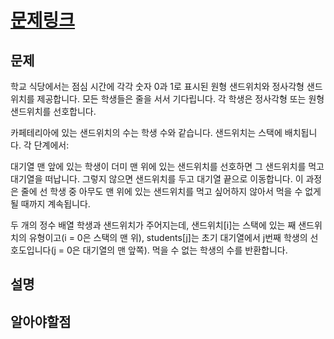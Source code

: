 # [문제링크](https://leetcode.com/problems/number-of-students-unable-to-eat-lunch/description/)

## 문제
학교 식당에서는 점심 시간에 각각 숫자 0과 1로 표시된 원형 샌드위치와 정사각형 샌드위치를 제공합니다. 모든 학생들은 줄을 서서 기다립니다. 각 학생은 정사각형 또는 원형 샌드위치를 선호합니다.

카페테리아에 있는 샌드위치의 수는 학생 수와 같습니다. 샌드위치는 스택에 배치됩니다. 각 단계에서:

대기열 맨 앞에 있는 학생이 더미 맨 위에 있는 샌드위치를 선호하면 그 샌드위치를 먹고 대기열을 떠납니다.
그렇지 않으면 샌드위치를 두고 대기열 끝으로 이동합니다.
이 과정은 줄에 선 학생 중 아무도 맨 위에 있는 샌드위치를 먹고 싶어하지 않아서 먹을 수 없게 될 때까지 계속됩니다.

두 개의 정수 배열 학생과 샌드위치가 주어지는데, 샌드위치[i]는 스택에 있는 째 샌드위치의 유형이고(i = 0은 스택의 맨 위), students[j]는 초기 대기열에서 j번째 학생의 선호도입니다(j = 0은 대기열의 맨 앞쪽). 먹을 수 없는 학생의 수를 반환합니다.

## 설명



## 알아야할점

